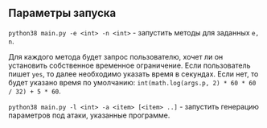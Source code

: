 ## Параметры запуска

`python38 main.py -e <int> -n <int>` - запустить методы для заданных `e, n`.

Для каждого метода будет запрос пользователю, хочет ли он установить собственное временное ограничение.
Если пользователь пишет `yes`, то далее необходимо указать время в секундах. Если нет, то будет указано время по умолчанию:
`int(math.log(args.p, 2) * 60 * 60 / 32) + 5 * 60`. 

`python38 main.py -l <int> -a <item> [<item> ..]` - запустить генерацию параметров под атаки, указанные программе.